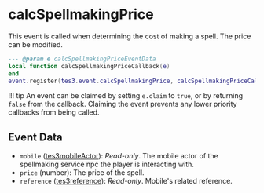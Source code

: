 # calcSpellmakingPrice

This event is called when determining the cost of making a spell. The price can be modified.

```lua
--- @param e calcSpellmakingPriceEventData
local function calcSpellmakingPriceCallback(e)
end
event.register(tes3.event.calcSpellmakingPrice, calcSpellmakingPriceCallback)
```

!!! tip
	An event can be claimed by setting `e.claim` to `true`, or by returning `false` from the callback. Claiming the event prevents any lower priority callbacks from being called.

## Event Data

* `mobile` ([tes3mobileActor](../../types/tes3mobileActor)): *Read-only*. The mobile actor of the spellmaking service npc the player is interacting with.
* `price` (number): The price of the spell.
* `reference` ([tes3reference](../../types/tes3reference)): *Read-only*. Mobile's related reference.

